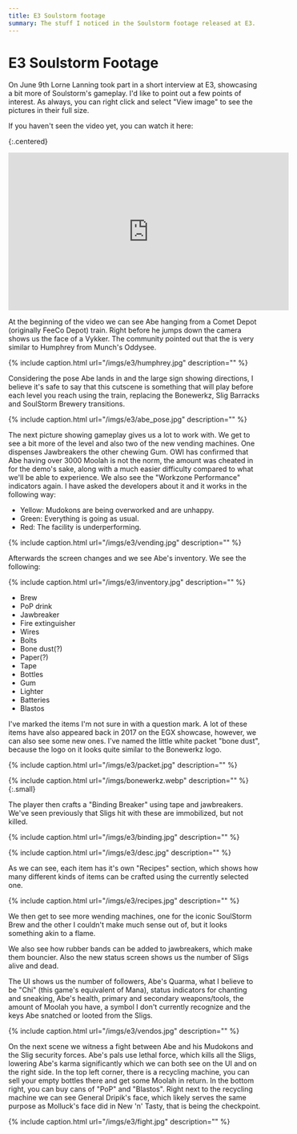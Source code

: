 ```yaml
---
title: E3 Soulstorm footage
summary: The stuff I noticed in the Soulstorm footage released at E3.
---
```


# E3 Soulstorm Footage

On June 9th Lorne Lanning took part in a short interview at E3, showcasing a bit
more of Soulstorm's gameplay. I'd like to point out a few points of
interest. As always, you can right click and select "View image" to see the
pictures in their full size.

If you haven't seen the video yet, you can watch it here:

{:.centered}
<p><iframe width="560" height="315"
src="https://www.youtube-nocookie.com/embed/DkShyuv1HK8" frameborder="0"
allow="accelerometer; autoplay; encrypted-media; gyroscope;
picture-in-picture" allowfullscreen></iframe></p>

At the beginning of the video we can see Abe hanging from a Comet Depot
(originally FeeCo Depot) train. Right before he jumps down the camera shows us
the face of a Vykker. The community pointed out that the is very similar to
Humphrey from Munch's Oddysee.

{% include caption.html url="/imgs/e3/humphrey.jpg" description="" %}

Considering the pose Abe lands in and the large sign showing directions,
I believe it's safe to say that this cutscene is something that will play
before each level you reach using the train, replacing the Bonewerkz, Slig
Barracks and SoulStorm Brewery transitions.

{% include caption.html url="/imgs/e3/abe_pose.jpg" description="" %}

The next picture showing gameplay gives us a lot to work with. We get to
see a bit more of the level and also two of the new vending machines. One
dispenses Jawbreakers the other chewing Gum. OWI has confirmed that Abe
having over 3000 Moolah is not the norm, the amount was cheated in for the
demo's sake, along with a much easier difficulty compared to what we'll be
able to experience. We also see the "Workzone Performance" indicators again.
I have asked the developers about it and it works in the following way:

* Yellow: Mudokons are being overworked and are unhappy.
* Green: Everything is going as usual.
* Red: The facility is underperforming.

{% include caption.html url="/imgs/e3/vending.jpg" description="" %}

Afterwards the screen changes and we see Abe's inventory. We see the
following:

{% include caption.html url="/imgs/e3/inventory.jpg" description="" %}

* Brew
* PoP drink
* Jawbreaker
* Fire extinguisher
* Wires
* Bolts
* Bone dust(?)
* Paper(?)
* Tape
* Bottles
* Gum
* Lighter
* Batteries
* Blastos

I've marked the items I'm not sure in with a question mark. A lot of these items
have also appeared back in 2017 on the EGX showcase, however, we can also see
some new ones. I've named the little white packet "bone dust", because the logo
on it looks quite similar to the Bonewerkz logo.

{% include caption.html url="/imgs/e3/packet.jpg" description="" %}

{% include caption.html url="/imgs/bonewerkz.webp" description="" %}{:.small}

The player then crafts a "Binding Breaker" using tape and jawbreakers. We've
seen previously that Sligs hit with these are immobilized, but not killed.

{% include caption.html url="/imgs/e3/binding.jpg" description="" %}

{% include caption.html url="/imgs/e3/desc.jpg" description="" %}

As we can see, each item has it's own "Recipes" section, which shows how many
different kinds of items can be crafted using the currently selected one.

{% include caption.html url="/imgs/e3/recipes.jpg" description="" %}

We then get to see more wending machines, one for the iconic SoulStorm Brew and
the other I couldn't make much sense out of, but it looks something akin to a
flame.

We also see how rubber bands can be added to jawbreakers, which make them
bouncier. Also the new status screen shows us the number of Sligs alive and
dead.

The UI shows us the number of followers, Abe's Quarma, what I believe to
be "Chi" (this game's equivalent of Mana), status indicators for chanting
and sneaking, Abe's health, primary and secondary weapons/tools, the amount
of Moolah you have, a symbol I don't currently recognize and the keys Abe
snatched or looted from the Sligs.

{% include caption.html url="/imgs/e3/vendos.jpg" description="" %}

On the next scene we witness a fight between Abe and his Mudokons and the Slig
security forces. Abe's pals use lethal force, which kills all the Sligs,
lowering Abe's karma significantly which we can both see on the UI and on the
right side. In the top left corner, there is a recycling machine, you can sell
your empty bottles there and get some Moolah in return. In the bottom right,
you can buy cans of "PoP" and "Blastos". Right next to the recycling machine we
can see General Dripik's face, which likely serves the same purpose as Molluck's
face did in New 'n' Tasty, that is being the checkpoint.

{% include caption.html url="/imgs/e3/fight.jpg" description="" %}
